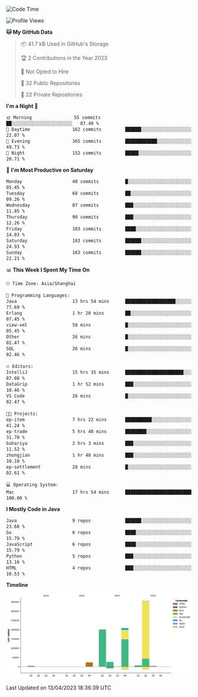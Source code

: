 <!--START_SECTION:waka-->
![Code Time](http://img.shields.io/badge/Code%20Time-1%2C724%20hrs%2050%20mins-blue)

![Profile Views](http://img.shields.io/badge/Profile%20Views-0-blue)

**🐱 My GitHub Data** 

> 📦 41.7 kB Used in GitHub's Storage 
 > 
> 🏆 2 Contributions in the Year 2023
 > 
> 🚫 Not Opted to Hire
 > 
> 📜 32 Public Repositories 
 > 
> 🔑 22 Private Repositories 
 > 
**I'm a Night 🦉** 

```text
🌞 Morning                55 commits          ██░░░░░░░░░░░░░░░░░░░░░░░   07.49 % 
🌆 Daytime                162 commits         ██████░░░░░░░░░░░░░░░░░░░   22.07 % 
🌃 Evening                365 commits         ████████████░░░░░░░░░░░░░   49.73 % 
🌙 Night                  152 commits         █████░░░░░░░░░░░░░░░░░░░░   20.71 % 
```
📅 **I'm Most Productive on Saturday** 

```text
Monday                   40 commits          █░░░░░░░░░░░░░░░░░░░░░░░░   05.45 % 
Tuesday                  68 commits          ██░░░░░░░░░░░░░░░░░░░░░░░   09.26 % 
Wednesday                87 commits          ███░░░░░░░░░░░░░░░░░░░░░░   11.85 % 
Thursday                 90 commits          ███░░░░░░░░░░░░░░░░░░░░░░   12.26 % 
Friday                   103 commits         ████░░░░░░░░░░░░░░░░░░░░░   14.03 % 
Saturday                 183 commits         ██████░░░░░░░░░░░░░░░░░░░   24.93 % 
Sunday                   163 commits         ██████░░░░░░░░░░░░░░░░░░░   22.21 % 
```


📊 **This Week I Spent My Time On** 

```text
🕑︎ Time Zone: Asia/Shanghai

💬 Programming Languages: 
Java                     13 hrs 54 mins      ███████████████████░░░░░░   77.69 % 
Erlang                   1 hr 20 mins        ██░░░░░░░░░░░░░░░░░░░░░░░   07.45 % 
view-xml                 58 mins             █░░░░░░░░░░░░░░░░░░░░░░░░   05.45 % 
Other                    26 mins             █░░░░░░░░░░░░░░░░░░░░░░░░   02.47 % 
SQL                      26 mins             █░░░░░░░░░░░░░░░░░░░░░░░░   02.46 % 

🔥 Editors: 
IntelliJ                 15 hrs 35 mins      ██████████████████████░░░   87.08 % 
DataGrip                 1 hr 52 mins        ███░░░░░░░░░░░░░░░░░░░░░░   10.46 % 
VS Code                  26 mins             █░░░░░░░░░░░░░░░░░░░░░░░░   02.47 % 

🐱‍💻 Projects: 
ep-item                  7 hrs 22 mins       ██████████░░░░░░░░░░░░░░░   41.24 % 
ep-trade                 5 hrs 40 mins       ████████░░░░░░░░░░░░░░░░░   31.70 % 
bahariya                 2 hrs 3 mins        ███░░░░░░░░░░░░░░░░░░░░░░   11.52 % 
zhongjian                1 hr 48 mins        ███░░░░░░░░░░░░░░░░░░░░░░   10.10 % 
ep-settlement            28 mins             █░░░░░░░░░░░░░░░░░░░░░░░░   02.61 % 

💻 Operating System: 
Mac                      17 hrs 54 mins      █████████████████████████   100.00 % 
```

**I Mostly Code in Java** 

```text
Java                     9 repos             ██████░░░░░░░░░░░░░░░░░░░   23.68 % 
Go                       6 repos             ████░░░░░░░░░░░░░░░░░░░░░   15.79 % 
JavaScript               6 repos             ████░░░░░░░░░░░░░░░░░░░░░   15.79 % 
Python                   5 repos             ███░░░░░░░░░░░░░░░░░░░░░░   13.16 % 
HTML                     4 repos             ███░░░░░░░░░░░░░░░░░░░░░░   10.53 % 
```



**Timeline**

![Lines of Code chart](https://raw.githubusercontent.com/youtiaoguagua/youtiaoguagua/master/assets/bar_graph.png)


 Last Updated on 13/04/2023 18:36:39 UTC
<!--END_SECTION:waka-->